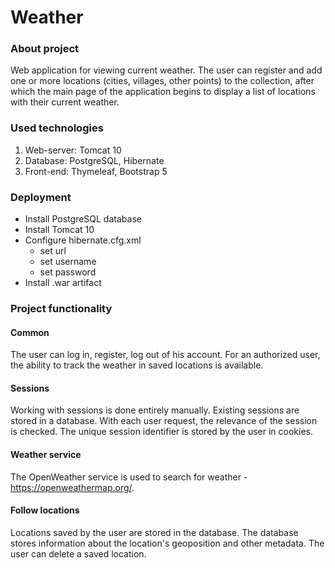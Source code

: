 # Weather

### About project
Web application for viewing current weather. The user can register and add one or more locations (cities, villages, other points) to the collection, after which the main page of the application begins to display a list of locations with their current weather.

### Used technologies
1. Web-server: Tomcat 10
2. Database: PostgreSQL, Hibernate
3. Front-end: Thymeleaf, Bootstrap 5

### Deployment
- Install PostgreSQL database
- Install Tomcat 10
- Configure hibernate.cfg.xml
    - set url
    - set username
    - set password
- Install .war artifact

### Project functionality 
#### Common
The user can log in, register, log out of his account. 
For an authorized user, the ability to track the weather in saved locations is available. 

#### Sessions
Working with sessions is done entirely manually. Existing sessions are stored in a database. With each user request, the relevance of the session is checked.
The unique session identifier is stored by the user in cookies.

#### Weather service
The OpenWeather service is used to search for weather - https://openweathermap.org/.

#### Follow locations
Locations saved by the user are stored in the database. The database stores information about the location's geoposition and other metadata.
The user can delete a saved location.
